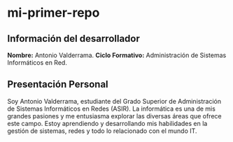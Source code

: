 # mi-primer-repo

## Información del desarrollador

**Nombre:** Antonio Valderrama.
**Ciclo Formativo:** Administración de Sistemas Informáticos en Red.

## Presentación Personal
Soy Antonio Valderrama, estudiante del Grado Superior de Administración de Sistemas Informáticos en Redes (ASIR).
La informática es una de mis grandes pasiones y me entusiasma explorar las diversas áreas que ofrece este campo.
Estoy aprendiendo y desarrollando mis habilidades en la gestión de sistemas, redes y todo lo relacionado con el mundo IT.

